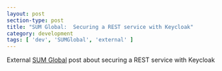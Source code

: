```yaml
---
layout: post
section-type: post
title: "SUM Global:  Securing a REST service with Keycloak"
category: development
tags: [ 'dev', 'SUMGlobal', 'external' ]
---
```


External [SUM Global](http://sumglobal.com/securing-a-rest-service-with-keycloak/) post about securing a REST service with Keycloak